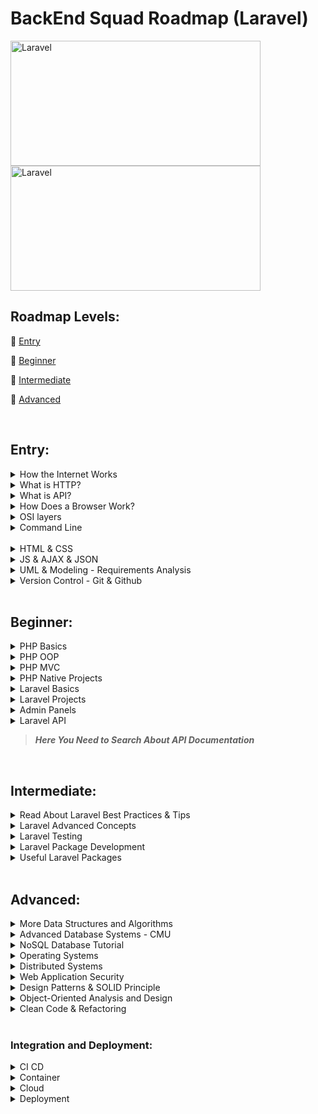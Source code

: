 # BackEnd Squad Roadmap (Laravel)

<p style="display: flex; align-items: center; justify-content: space-arround; flex-wrap: wrap">
  <a href="https://laravel.com/"><img src="https://laravel.com/img/logomark.min.svg" width="400px" height="200px" alt="Laravel"></a>
  <a href="https://laravel.com/"><img src="https://laravel.com/img/logotype.min.svg" width="400px" height="200px" alt="Laravel"></a>
</p>

## Roadmap Levels:

🔗 [Entry](#entry)

🔗 [Beginner](#beginner)

🔗 [Intermediate](#intermediate)

🔗 [Advanced](#advanced)

<br>

## Entry:

<details>
 <summary>How the Internet Works</summary>

[Backend Preparation Video: Client Server Model | Dynamic Sites | MVC | HTTP Protocol](https://www.youtube.com/watch?v=ToHfYbxg3ms&list=PLIzoD6CTXb3_iILDz7NIGj49stmeoDWh0&index=3)

🛜 [How the Internet Works](https://www.youtube.com/watch?v=7_LPdttKXPc)

#### OR

🛜 [How Does the Internet Work? (Full Course)](https://www.youtube.com/watch?v=zN8YNNHcaZc)

#### OR

[كيف يعمل الإنترنت؟](https://www.youtube.com/watch?v=TnMNDQHB33Q)
</details>


<details>
 <summary>What is HTTP?</summary>

🛜 [HTTP Crash Course & Exploration](https://www.youtube.com/watch?v=iYM2zFP3Zn0)

#### OR

🧾 [Everything You Need to Know About HTTP](https://cs.fyi/guide/http-in-depth)
</details>

<details>
 <summary>What is API?</summary>

🛜 [What is an API?](https://www.youtube.com/watch?v=s7wmiS2mSXY)

[ما هو الـ API و ما فائدته في البرمجة؟ و كيف يعمل؟](https://www.youtube.com/watch?v=rq7DvjN1Gco)
</details>

<details>
 <summary>How Does a Browser Work?</summary>

🛜 [How Does a Browser Work? | Engineering Side](https://www.youtube.com/watch?v=5rLFYtXHo9s)

</details>


<details>
 <summary>OSI layers</summary>

🛜 [OSI Layers](https://www.youtube.com/watch?v=A31bxOyj5mk&t=10s)

### NOTE:

#### You Need To Search For New Terms After This Video.

</details> 

<details>
 <summary>Command Line</summary>

🛜 [ كورس أساسيات Command Line](https://www.youtube.com/watch?v=wmZMMcm7zWA)

#### OR

[[Arabic] Learn Command Line #01 - Intro and What's Shell, Terminal, CMD](https://www.youtube.com/watch?v=JVs2Ywy7wGQ&list=PLDoPjvoNmBAxzNO8ixW83Sf8FnLy_MkUT)

</details>
<br>
<details>
 <summary>HTML & CSS</summary>

📽️ [HTML - Arabic](https://www.youtube.com/playlist?list=PLDoPjvoNmBAw_t_XWUFbBX-c9MafPk9ji)

#### OR

📽️ [HTML - English](https://www.youtube.com/watch?v=pQN-pnXPaVg)

📽️ [CSS - Arabic](https://www.youtube.com/watch?v=X1ulCwyhCVM&list=PLDoPjvoNmBAzjsz06gkzlSrlev53MGIKe)

#### OR

📽️ [CSS - English](https://www.youtube.com/watch?v=wRNinF7YQqQ)

📽️ [HTML & CSS - Crash Course Arabic](https://www.youtube.com/watch?v=aHzw_8wWl48)
</details>
<details>
 <summary>JS & AJAX & JSON</summary>

📽️ [JS - Crash Course - English](https://www.youtube.com/watch?v=W6NZfCO5SIk)

📽️ [AJAX - Crash Course](https://www.youtube.com/watch?v=82hnvUYY6QA)

📽️ [JSON - Crash Course](https://www.youtube.com/watch?v=wI1CWzNtE-M)


</details>

<details>
 <summary>UML & Modeling - Requirements Analysis </summary>

***You Need to Search More in this Section***

📽️ [UML Diagrams Full Course](https://www.youtube.com/watch?v=WnMQ8HlmeXc)

🌐 [Visual Paradigm - Website](https://www.visual-paradigm.com/guide/uml-unified-modeling-language/what-is-uml/)

> Keep Deep
>
📖 [UML Distilled 3rd Ed](https://github.com/gcoronelc/PECI-Java-MAR-2015/blob/master/Recursos/UML%20Distilled%203rd%20Ed.pdf)

</details>

<details>
 <summary>Version Control - Git & Github</summary>

📽️ [Git & GitHub - Arabic, Almdrasa](https://almdrasa.com/tracks/programming-foundations/courses/git-github/)

#### OR

🌐 [Version Source Control | التحكم بالاصدارت](https://www.youtube.com/watch?v=Jaqrcw_MB9E&list=PL4n1Qos4Tb6R4guGC4oX_PZVt8E8XpvqE)

</details>

<br>

## Beginner:

<details>

 <summary>PHP Basics</summary>

  <summary> Master your editor</summary>

📹 [PHPStorm](https://laracasts.com/series/phpstorm-for-laravel-developers)

📽️ [Learn PHP 8 in Arabic](https://www.youtube.com/watch?v=xcg9qq6SZ0w&list=PLDoPjvoNmBAy41u35AqJUrI-H83DObUDq)

#### OR

📽️ [Full PHP 8 Tutorial - Until 33](https://www.youtube.com/watch?v=sVbEyFZKgqk&list=PLr3d3QYzkw2xabQRUpcZ_IBk9W50M9pe-)
***Highly Recommended***

#### OR

📽️ [PHP Programming Language Tutorial - Full Course](https://www.youtube.com/watch?v=OK_JCtrrv-c)

</details>


<details>
 <summary>PHP OOP</summary>

***You Need to Search after Watching Any Video***

📽️ [Learn Object-Oriented PHP - Arabic](https://www.youtube.com/playlist?list=PLDoPjvoNmBAxXTPncg0W4lhVS32LO_xtQ)

#### OR

📽️ [OOP in Arabic - Omar Ahmed](https://www.youtube.com/playlist?list=PLwWuxCLlF_ue7GPvoG_Ko1x43tZw5cz9v)
***Java but Highly Recommended***

#### OR

📽️ [Object-Oriented PHP Tutorials - English](https://www.youtube.com/playlist?list=PL0eyrZgxdwhypQiZnYXM7z7-OTkcMgGPh)

#### OR

📽️ [Object-Oriented Principles in PHP](https://laracasts.com/series/object-oriented-principles-in-php) ***Paid***

> You Can See it as a Refresh Your Knowledge as Crash Course

📽️ [Introduction to OOP](https://www.youtube.com/watch?v=gUNVnOIK7CM&list=PL71ekc7LvuXK5irXyxo2tRI8fm9QIm0Gj)

</details>

<details>
 <summary>PHP MVC</summary>

📽️ [MVC Explained - Arabic](https://www.youtube.com/watch?v=2Q69R0GD9zM)

#### OR

📽️ [MVC Explained - English](https://www.youtube.com/watch?v=DUg2SWWK18I)

#### AND

📽️ [PHP MVC Framework from Scratch - English ](https://www.youtube.com/watch?v=q0JhJBYi4sw)

#### OR

📽️ [PHP MVC Project in Arabic](https://www.youtube.com/playlist?list=PL7mt2FDjAkPepYrMofOwTwxQwJSlZ8N-a)

#### OR

📽️ [PHP MVC - Arabic](https://www.youtube.com/watch?v=G9ZQNT9M3Hc&list=PLv-kDGQ3al9t6kNKTxxWMog_GES3-XLm1)

> After Watching the Previous You Need to Deep and Practise so Must See it
>
📽️ [PHP for Beginners Laracasts 2023-Ed - English](https://laracasts.com/series/php-for-beginners-2023-edition)
</details>

<details>
 <summary>PHP Native Projects</summary>

📽️ [Medical Project Using PHP and MySQL and AJAX - Arabic](https://www.youtube.com/watch?v=7SSAycLnrsM&list=PLe_UJpVeP8qDV8zpkvCyjOQQPKPkwZ-6p)

#### OR

📽️ [Complete Mobile Shopee E-Commerce Website Course - PHP & MySQL](https://www.youtube.com/watch?v=KLWA2vCERSQ)

#### AND

📽️ [Create a PHP Application | PHP MVC Project Tutorial](https://www.youtube.com/watch?v=Rkg731t47dc&t=1s&ab_channel=DaveGray)

</details>

<details>
 <summary>Laravel Basics</summary>

📽️ [Backend Bootcamp: Laravel & Backend Introduction - Eyad Hamza](https://www.youtube.com/playlist?list=PLIzoD6CTXb3_iILDz7NIGj49stmeoDWh0)

📽️ [Laravel 8 from Scratch - Jeffry Way](https://laracasts.com/series/laravel-8-from-scratch) ***Highly Recommended***

#### OR

📽️ [Laravel from Scratch](https://www.youtube.com/watch?v=376vZ1wNYPA)

📽️ [Laravel 10 Beginners Course](https://youtube.com/playlist?list=PLqDySLfPKRn5d7WbN9R0yJA9IRgx-XBlU&si=ei_2kJF0FwaK03Ge)

📖 [Laravel Up & Running](books/Matt%20Stauffer%20-%20Laravel_%20Up%20&%20Running_%20A%20Framework%20for%20Building%20Modern%20PHP%20Apps-O’Reilly%20Media%20(2019).pdf)

</details>

<details>
 <summary>Laravel Projects</summary>

***First Watch to Know How to Apply***

📽️ [Laravel 6 From Scratch](https://laracasts.com/series/laravel-6-from-scratch)

📽️ [Multi-Vendor Store - Arabic](https://www.youtube.com/playlist?list=PL13Ag2mfco64zMLcFjPb5GVWCu-OAjTrx)
***Highly Recommended***

📽️ [Laravel PHP Framework - Insta Clone](https://www.youtube.com/watch?v=ImtZ5yENzgE)

📽️ [Laravel From Scratch 2022 - Laragigs](https://www.youtube.com/watch?v=MYyJ4PuL4pY&list=LL&index=3)

***After That You Need to Apply Alone - Search about Templates***

🌐 [Like Those](https://bootstrapmade.com/bootstrap-resume-cv-templates/)
</details>

<details>
 <summary>Admin Panels</summary>

***Filament is the Most Common Framework to Create Dashboard, but You Free to Use Another***

📽️ [Laravel Filament](https://www.youtube.com/playlist?list=PL6tf8fRbavl3lxHRw44aKyW0Hq2IXmxGv)

📽️ [Laravel Filament Roles and Permissions](https://www.youtube.com/playlist?list=PL6tf8fRbavl2oguMj5NSrQXhsd6ztc8_O)

📽️ [Filament Daily Channel for Tips](https://www.youtube.com/@FilamentDaily)
</details>

<details>
 <summary>Laravel API</summary>

📽️ [Creating a Laravel API](https://www.youtube.com/watch?v=mgdMeXkviy8)

📽️ [Laravel 8 REST API With Sanctum Authentication](https://www.youtube.com/watch?v=MT-GJQIY3EU&t=2127s)

📽️ [Laravel API Crash Course for Beginners](https://www.youtube.com/watch?v=xvqPEEpRBJ4&list=LL&index=3&t=11s)

📽️ [Laravel MentorSHIP: Travel API](https://www.youtube.com/playlist?list=PLdXLsjL7A9k2utMAieXUnUP8zyxaDA3mP)
***Recommended after One or Two Videos Watched***
</details>

> ***Here You Need to Search About API Documentation***

<br>

## Intermediate:

<details>
  <summary>Read About Laravel Best Practices & Tips</summary>

📄 [Laravel Best Practices Repository](https://github.com/alexeymezenin/laravel-best-practices)

📄 [Laravel Tips Repository](https://github.com/LaravelDaily/laravel-tips)

</details>
<details>

  <summary>Laravel Advanced Concepts</summary>

📹 [Laravel Advanced - Coder's Tape](https://www.youtube.com/watch?v=_z9nzEUgro4&list=PLpzy7FIRqpGD5pN3-Y66YDtxJCYuGumFO)
</details>
<details>

  <summary>Laravel Testing</summary>

📹 [Laravel Testing - LaravelDaily](https://www.youtube.com/watch?v=BuDger5Ytbc&list=PLdXLsjL7A9k0esh2qNCtUMsGPLUWdLjHp)

📹 [Laravel Testing - Laracasts](https://laracasts.com/series/build-a-laravel-app-with-tdd)

OR

📹 [Laravel Testing](https://www.youtube.com/playlist?list=PLpzy7FIRqpGAbkfdxo1MwOS9xjG3O3z1y)

</details>
<details>

  <summary>Laravel Package Development</summary>

📹 [Laravel Package Development](https://www.youtube.com/playlist?list=PLpzy7FIRqpGBQ_aqz_hXDBch1aAA-lmgu)

</details>

<details>

  <summary>Useful Laravel Packages</summary>

📹 [Laravel Packages](https://www.youtube.com/playlist?list=PLEhEHUEU3x5pcQJHE8WBLqlHt2o3q5O-f)


</details>

<br>

## Advanced:

<details>

  <summary>More Data Structures and Algorithms</summary>

📹 [Data Structures and Algorithms - MIT](https://www.youtube.com/playlist?list=PLUl4u3cNGP63EdVPNLG3ToM6LaEUuStEY)
</details><details>

  <summary>Advanced Database Systems - CMU</summary>

📹 [Advanced Database Systems - CMU](https://www.youtube.com/watch?v=LWS8LEQAUVc&list=PLSE8ODhjZXjYzlLMbX3cR0sxWnRM7CLFn)
</details>
<details>

  <summary>NoSQL Database Tutorial</summary>

📹 [NoSQL Database Tutorial](https://www.youtube.com/watch?v=xh4gy1lbL2k)
</details>
<details>

  <summary>Operating Systems</summary>

📹 [Operating Systems - Berkeley](https://www.bilibili.com/video/BV1e7411B7Ja?p=3)

</details>
<details>

  <summary>Distributed Systems</summary>

📹 [Distributed Systems University of Cambridge - Martin Kleppmann](https://www.youtube.com/playlist?list=PLeKd45zvjcDFUEv_ohr_HdUFe97RItdiB)

📄 [Lecture Notes](https://www.cl.cam.ac.uk/teaching/2122/ConcDisSys/dist-sys-notes.pdf)


</details>
<details>

  <summary>Web Application Security</summary>

📖 [Web Application Security Book](https://www.oreilly.com/library/view/web-application-security/9781492053101/)

  </details>
<details>

<summary> Design Patterns & SOLID Principle </summary> 

##### Books

📖 [Head First Design Pattern 2nd Edition](https://drive.google.com/file/d/1BmXIGt6CaMig1qXiqETQI5y3wsmh4N1z/view?usp=sharing)

##### Videos

📹 [Mosh Design Pattern](https://www.youtube.com/watch?v=NU_1StN5Tkk&ab_channel=ProgrammingwithMosh)

📹 [Arabic SOLID Principle](https://www.youtube.com/playlist?list=PLnqAlQ9hFYdflFSS4NigVB7aSoYPNwHTL)

📹 [Arabic Creational Design Pattern](https://www.youtube.com/watch?v=hT9Gv_wabbw&list=PLnqAlQ9hFYdewk9UKGBcHLulZNUBpNSKJ&ab_channel=MohammedReda)

📹 [Arabic Structural Design Pattern](https://www.youtube.com/watch?v=5qBVy3dCEQw&list=PLnqAlQ9hFYdcW3viz_oXRal_FNkg2Dssm&ab_channel=MohammedReda)

📹 [Arabic Design Pattern](https://www.youtube.com/watch?v=-UQND--CVew&list=PLd-dOEgzBpGnt3GuEszo_piQq52XSqAmj&ab_channel=DevGeeksAcademy)

📹 [Arabic PHP Design Pattern](https://www.youtube.com/watch?v=hYas1gMp2nM&list=PLdYYj2XLw5BnpInmR103TyVwFd_CLI6IS&ab_channel=RamyHakam)

📹 [Head First Design Pattern As an English Playlist](https://www.youtube.com/playlist?list=PLrhzvIcii6GNjpARdnO4ueTUAVR9eMBpc)

##### Website

🖇️ [Refactoring GURU Design Pattern](https://refactoring.guru/design-patterns)

##### Articles & Repos

📄 [SOLID Article - Digital Ocean](https://www.digitalocean.com/community/conceptual-articles/s-o-l-i-d-the-first-five-principles-of-object-oriented-design)

📄 [Design Patterns - Repo](https://github.com/kamranahmedse/design-patterns-for-humans)

</details>
<details>

<summary>Object-Oriented Analysis and Design</summary> 

📖 [Head First Object-Oriented Analysis and Design](https://github.com/MarkPThomas/HeadFirst-OOAD/blob/master/Head%20First%20Object-Oriented%20Analysis%20and%20Design.pdf)

</details>
<details>

<summary> Clean Code & Refactoring </summary> 

📖 [Clean Code](https://github.com/ontiyonke/book-1/blob/master/%5BPROGRAMMING%5D%5BClean%20Code%20by%20Robert%20C%20Martin%5D.pdf)

📖 [Refactoring to Patterns](https://github.com/abhinavkorpal/awesome-computer-science-EBook/blob/master/DesignPatterns/Refactoring%20To%20Patterns%20-%20Joshua%20Kerievsky.pdf)

📖 [Martin Fowler](https://martinfowler.com/books/)

</details>

<br>

### Integration and Deployment:

<details>

<summary> CI CD </summary> 

📹 [Continuous Integration and Continuous Delivery](https://www.youtube.com/watch?v=h9K1NnqwUvE&ab_channel=Simplilearn)


</details>

<details>

<summary>  Container </summary> 

📹 [Docker - FreeCodeCamp - English](https://www.youtube.com/watch?v=fqMOX6JJhGo&ab_channel=freeCodeCamp.org)

📹 [Docker - TechWorld with Nana - English](https://www.youtube.com/watch?v=3c-iBn73dDE&ab_channel=TechWorldwithNana)

📹 [Docker Practical Course - Arabic](https://www.youtube.com/watch?v=tHP5IWfqPKk&list=PLzNfs-3kBUJnY7Cy1XovLaAkgfjim05RR)

</details>

<details>

<summary>  Cloud </summary> 

📹 [AWS - FreeCodeCamp](https://www.youtube.com/watch?v=3hLmDS179YE&ab_channel=freeCodeCamp.org)

</details>

<details>

<summary>Deployment</summary> 

📹 [Deploy on Digital Oceans](https://www.youtube.com/watch?v=QnNA7YdvCYA&list=PLseEp7p6EwiZrR_9dzp8d3AVcBqPz-HFZ&index=3)

📹 [Deploy on Shared Hosting](https://www.youtube.com/watch?v=6g8G3YQtQt4)

</details>







